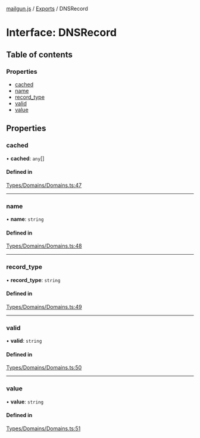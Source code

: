 [mailgun.js](../README.md) / [Exports](../modules.md) / DNSRecord

# Interface: DNSRecord

## Table of contents

### Properties

- [cached](DNSRecord.md#cached)
- [name](DNSRecord.md#name)
- [record\_type](DNSRecord.md#record_type)
- [valid](DNSRecord.md#valid)
- [value](DNSRecord.md#value)

## Properties

### cached

• **cached**: `any`[]

#### Defined in

[Types/Domains/Domains.ts:47](https://github.com/mailgun/mailgun.js/blob/bbdf081/lib/Types/Domains/Domains.ts#L47)

___

### name

• **name**: `string`

#### Defined in

[Types/Domains/Domains.ts:48](https://github.com/mailgun/mailgun.js/blob/bbdf081/lib/Types/Domains/Domains.ts#L48)

___

### record\_type

• **record\_type**: `string`

#### Defined in

[Types/Domains/Domains.ts:49](https://github.com/mailgun/mailgun.js/blob/bbdf081/lib/Types/Domains/Domains.ts#L49)

___

### valid

• **valid**: `string`

#### Defined in

[Types/Domains/Domains.ts:50](https://github.com/mailgun/mailgun.js/blob/bbdf081/lib/Types/Domains/Domains.ts#L50)

___

### value

• **value**: `string`

#### Defined in

[Types/Domains/Domains.ts:51](https://github.com/mailgun/mailgun.js/blob/bbdf081/lib/Types/Domains/Domains.ts#L51)
